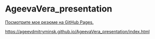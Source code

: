 # AgeevaVera_presentation

[Посмотрите мое резюме на GitHub Pages.](https://ageevdmitryminsk.github.io/AgeevaVera_presentation/index.html)

https://ageevdmitryminsk.github.io/AgeevaVera_presentation/index.html
